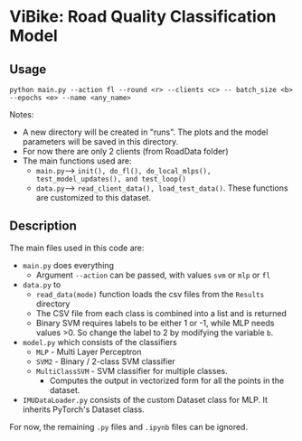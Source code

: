 # ViBike: Road Quality Classification Model


## Usage

`python main.py --action fl --round <r> --clients <c> -- batch_size <b> --epochs <e> --name <any_name>`

Notes:
* A new directory will be created in "runs". The plots and the model parameters will be saved in this directory.
* For now there are only 2 clients (from RoadData folder)
* The main functions used are:
  * `main.py`--> `init(), do_fl(), do_local_mlps(), test_model_updates(), and test_loop()` 
  * `data.py`--> `read_client_data(), load_test_data()`. These functions are customized to this dataset.

## Description

The main files used in this code are:
* `main.py` does everything
  * Argument `--action` can be passed, with values `svm` or `mlp` or `fl`
* `data.py` to 
  * `read_data(mode)` function loads the csv files from the `Results` directory
  * The CSV file from each class is combined into a list and is returned
  * Binary SVM requires labels to be either 1 or -1, while MLP needs values >0. So change the label to 2 by modifying the variable `b`.
* `model.py` which consists of the classifiers
  * `MLP` - Multi Layer Perceptron
  * `SVM2` - Binary / 2-class SVM classifier
  * `MultiClassSVM` - SVM classifier for multiple classes. 
    * Computes the output in vectorized form for all the points in the dataset.
* `IMUDataLoader.py` consists of the custom Dataset class for MLP. It inherits PyTorch's Dataset class.

For now, the remaining `.py` files and `.ipynb` files can be ignored.



